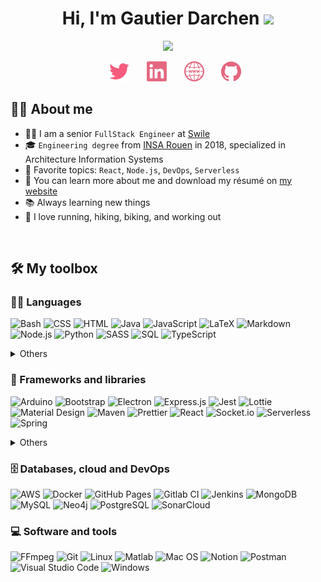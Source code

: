 <!-- color=#E5677F -->

<h1 align="center">Hi, I'm Gautier Darchen <img src="https://media.giphy.com/media/hvRJCLFzcasrR4ia7z/giphy.gif" width="35"></h1>
<p align="center">
  <a href="https://gdarchen.github.io"><img src="https://readme-typing-svg.herokuapp.com?duration=3500&color=E5677F&font=Fira+Mono&lines=FullStack+engineer+%F0%9F%91%A8%E2%80%8D%F0%9F%92%BB;React;Node.js;AWS;Serverless;Docker;DevOps;Java;etc.&center=true&width=500&height=50"></a>

  <!-- Social icons section -->
<p align="center">
  &#8287;&#8287;&#8287;&#8287;&#8287;
  <a href="https://twitter.com/gdarchen"><img width="32px" alt="Twitter" title="Twitter" src="./.README/twitter.png"/></a>
  &#8287;&#8287;&#8287;&#8287;&#8287;
  <a href="https://www.linkedin.com/in/gautierdarchen/"><img width="32px" alt="LinkedIn" title="LinkedIn" src="./.README/linkedin.png"/></a>
  &#8287;&#8287;&#8287;&#8287;&#8287;
  <a href="https://gdarchen.github.io/"><img width="32px" alt="Website" title="Website" src="./.README/website.png"></a>
  &#8287;&#8287;&#8287;&#8287;&#8287;
  <a href="https://github.com/gdarchen?tab=repositories"><img width="32px" alt="Repositories" title="Repositories" src="./.README/github.png"></a>
</p>

</p>

## 💁‍♂️ About me

- 🧑‍💻 I am a senior `FullStack Engineer` at [Swile](https://swile.co)
- 🎓 `Engineering degree` from [INSA Rouen](https://www.insa-rouen.fr/) in 2018, specialized in Architecture Information Systems
- 🌟 Favorite topics: `React`, `Node.js`, `DevOps`, `Serverless`
- 🔗 You can learn more about me and download my résumé on [my website](https://gdarchen.github.io/)
- 📚 Always learning new things
- 💪 I love running, hiking, biking, and working out

<br>

## 🛠️ My toolbox

### 👨‍💻 Languages

<p>
    <!-- Bash -->
    <img alt="Bash" src="https://img.shields.io/badge/Bash-121011.svg?logo=gnu-bash&logoColor=white">
    <!-- CSS -->
    <img alt="CSS" src="https://img.shields.io/badge/CSS-1572B6.svg?logo=css3&logoColor=white">
    <!-- HTML -->
    <img alt="HTML" src="https://img.shields.io/badge/HTML-E34F26.svg?logo=html5&logoColor=white">
    <!-- Java -->
    <img alt="Java" src="https://img.shields.io/badge/Java-007396.svg?logo=java&logoColor=white">
    <!-- JavaScript -->
    <img alt="JavaScript" src="https://img.shields.io/badge/JavaScript-F7DF1E.svg?logo=javascript&logoColor=black">
    <!-- LaTeX -->
    <img alt="LaTeX" src="https://img.shields.io/badge/LaTeX-008080.svg?logo=LaTeX&logoColor=white">
    <!-- Markdown -->
    <img alt="Markdown" src="https://img.shields.io/badge/Markdown-000000.svg?logo=markdown&logoColor=white">
    <!-- Node.js -->
    <img alt="Node.js" src="https://img.shields.io/badge/Node.js-43853D.svg?logo=node.js&logoColor=white">
    <!-- Python -->
    <img alt="Python" src="https://img.shields.io/badge/Python-14354C.svg?logo=python&logoColor=white">
    <!-- Sass -->
    <img alt="SASS" src="https://img.shields.io/badge/Sass-hotpink.svg?logo=SASS&logoColor=white">
    <!-- SQL -->
    <img alt="SQL" src="https://custom-icon-badges.herokuapp.com/badge/SQL-025E8C.svg?logo=database&logoColor=white">
    <!-- TypeScript -->
    <img alt="TypeScript" src="https://img.shields.io/badge/TypeScript-007ACC.svg?logo=typescript&logoColor=white">
    <details>
        <summary>Others</summary>
          <!-- C -->
          <img alt="C" src="https://custom-icon-badges.herokuapp.com/badge/C-03599C.svg?logo=c-in-hexagon&logoColor=white">
          <!-- C++ -->
          <img alt="C++" src="https://custom-icon-badges.herokuapp.com/badge/C++-9C033A.svg?logo=cpp2&logoColor=white">
          <!-- PHP -->
          <img alt="PHP" src="https://img.shields.io/badge/PHP-777BB4.svg?logo=php&logoColor=white">
    </details>
</p>

### 🧰 Frameworks and libraries

<p>
    <!-- Arduino -->
    <img alt="Arduino" src="https://img.shields.io/badge/-Arduino-00979D?logo=Arduino&logoColor=white">
    <!-- Bootstrap -->
    <img alt="Bootstrap" src="https://img.shields.io/badge/Bootstrap-7952B3.svg?logo=bootstrap&logoColor=white">
    <!-- Electron -->
    <img alt="Electron" src="https://img.shields.io/badge/Electron-20232e.svg?logo=electron&logoColor=white">
    <!-- Express.js -->
    <img alt="Express.js" src="https://img.shields.io/badge/Express.js-404d59.svg?logo=express&logoColor=white">
    <!-- Jest -->
    <img alt="Jest" src="https://img.shields.io/badge/Jest-C21325.svg?logo=jest&logoColor=white">
    <!-- Lottie -->
    <img alt="Lottie" src="https://img.shields.io/badge/Lottie-FF5A5F.svg?logo=airbnb&logoColor=white">
    <!-- Material Design -->
    <img alt="Material Design" src="https://img.shields.io/badge/Material%20Design-0081CB.svg?logo=material-design&logoColor=white">
    <!-- Maven -->
    <img alt="Maven" src="https://img.shields.io/badge/Maven-C71A36.svg?logo=apache-maven&logoColor=white">
    <!-- Prettier -->
    <img alt="Prettier" src="https://img.shields.io/badge/Prettier-F7B93E.svg?logo=prettier&logoColor=black">
    <!-- React -->
    <img alt="React" src="https://img.shields.io/badge/React-20232a.svg?logo=react&logoColor=%2361DAFB">
    <!-- Socket.io -->
    <img alt="Socket.io" src="https://img.shields.io/badge/Socket.io-010101.svg?logo=socket.io&logoColor=white">
    <!-- Serverless -->
    <img alt="Serverless" src="https://img.shields.io/badge/Serverless-FD5750.svg?logo=serverless&logoColor=white">
    <!-- Spring -->
    <img alt="Spring" src="https://img.shields.io/badge/Spring-6DB33F.svg?logo=spring&logoColor=white">
    <details>
        <summary>Others</summary>
        <!-- Angular -->
        <img alt="Angular" src="https://img.shields.io/badge/Angular-DD0031.svg?logo=angular&logoColor=white">
        <!-- Django -->
        <img alt="Django" src="https://img.shields.io/badge/Django-092E20.svg?logo=django&logoColor=white">
        <!-- Flutter -->
        <img alt="Flutter" src="https://img.shields.io/badge/Flutter-02569B.svg?logo=flutter&logoColor=white">
        <!-- Symfony -->
        <img alt="Symfony" src="https://img.shields.io/badge/Symfony-111111.svg?logo=symfony&logoColor=white">
    </details>
</p>

### 🗄️ Databases, cloud and DevOps

<p>
    <!-- AWS -->
    <img alt="AWS" src="https://img.shields.io/badge/AWS-232F3E.svg?logo=amazon-aws&logoColor=white">
    <!-- Docker -->
    <img alt="Docker" src="https://img.shields.io/badge/Docker-2496ED.svg?logo=docker&logoColor=white">
    <!-- GitHub Pages -->
    <img alt="GitHub Pages" src="https://img.shields.io/badge/GitHub%20Pages-327FC7.svg?logo=github&logoColor=white">
    <!-- Gitlab CI -->
    <img alt="Gitlab CI" src="https://img.shields.io/badge/Gitlab%20CI-20232a.svg?logo=GitLab&logoColor=FC6D26">
    <!-- Jenkins -->
    <img alt="Jenkins" src="https://img.shields.io/badge/Jenkins-D24939.svg?logo=jenkins&logoColor=white">
    <!-- MongoDB -->
    <img alt="MongoDB" src ="https://img.shields.io/badge/MongoDB-4ea94b.svg?logo=mongodb&logoColor=white">
    <!-- MySQL -->
    <img alt="MySQL" src="https://img.shields.io/badge/MySQL-00f.svg?logo=mysql&logoColor=white">
    <!-- Neo4j -->
    <img alt="Neo4j" src="https://img.shields.io/badge/Neo4j-008CC1.svg?logo=neo4j&logoColor=white">
    <!-- PostgreSQL -->
    <img alt="PostgreSQL" src ="https://img.shields.io/badge/PostgreSQL-316192.svg?logo=postgresql&logoColor=white">
    <!-- SonarCloud -->
    <img alt="SonarCloud" src="https://img.shields.io/badge/SonarCloud-F3702A.svg?logo=SonarCloud&logoColor=white">
</p>

### 💻 Software and tools

<p>
    <!-- FFmpeg -->
    <img alt="FFmpeg" src="https://img.shields.io/badge/FFmpeg-007808.svg?logo=ffmpeg&logoColor=white">
    <!-- Git -->
    <img alt="Git" src="https://img.shields.io/badge/Git-F05033.svg?logo=git&logoColor=white">
    <!-- Linux -->
    <img alt="Linux" src="https://img.shields.io/badge/Linux-FCC624.svg?logo=linux&logoColor=black">
    <!-- Matlab -->
    <img alt="Matlab" src="https://img.shields.io/badge/Matlab-ff8605.svg?logo=matrix&logoColor=white">
    <!-- Mac OS -->
    <img alt="Mac OS" src="https://img.shields.io/badge/Mac%20OS-000000.svg?logo=apple&logoColor=white">
    <!-- Notion -->
    <img alt="Notion" src="https://img.shields.io/badge/Notion-010101.svg?logo=notion&logoColor=white">
    <!-- Postman -->
    <img alt="Postman" src="https://img.shields.io/badge/Postman-FF6C37?logo=postman&logoColor=white">
    <!-- Visual Studio Code -->
    <img alt="Visual Studio Code" src="https://img.shields.io/badge/Visual%20Studio%20Code-0078d7.svg?logo=visual-studio-code&logoColor=white">
    <!-- Windows -->
    <img alt="Windows" src="https://img.shields.io/badge/Windows-0078D6.svg?logo=windows&logoColor=white">
</p>
